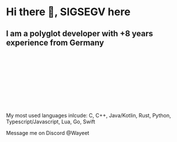 

# Hi there 👋, SIGSEGV here
## I am a polyglot developer with +8 years experience from Germany
![nono](https://raw.githubusercontent.com/Wayeet/Wayeet/main/banner.gif)


My most used languages inlcude: C, C++, Java/Kotlin, Rust, Python, Typescript/Javascript, Lua, Go, Swift

Message me on Discord @Wayeet
